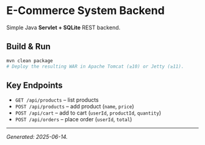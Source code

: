 # E-Commerce System Backend

Simple Java **Servlet + SQLite** REST backend.

## Build & Run

```bash
mvn clean package
# Deploy the resulting WAR in Apache Tomcat (≥10) or Jetty (≥11).
```

## Key Endpoints

* `GET /api/products` – list products  
* `POST /api/products` – add product (`name`, `price`)  
* `POST /api/cart` – add to cart (`userId`, `productId`, `quantity`)  
* `POST /api/orders` – place order (`userId`, `total`)

---

*Generated: 2025-06-14.*
